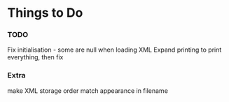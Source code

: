 # Things to Do 

### TODO 
Fix initialisation - some are null when loading XML
Expand printing to print everything, then fix

### Extra
make XML storage order match appearance in filename